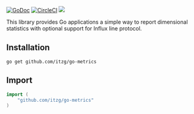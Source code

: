 [![GoDoc](https://godoc.org/github.com/itzg/go-metrics?status.svg)](https://godoc.org/github.com/itzg/go-metrics)
[![CircleCI](https://circleci.com/gh/itzg/go-metrics.svg?style=svg)](https://circleci.com/gh/itzg/go-metrics)
[![](https://img.shields.io/badge/go.dev-module-007D9C)](https://pkg.go.dev/github.com/itzg/go-metrics)

This library provides Go applications a simple way to report dimensional statistics with optional support for Influx line protocol.

## Installation

```
go get github.com/itzg/go-metrics
```

## Import

```go
import (
	"github.com/itzg/go-metrics"
)
```
